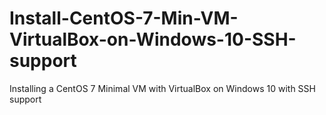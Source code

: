 # Install-CentOS-7-Min-VM-VirtualBox-on-Windows-10-SSH-support
Installing a CentOS 7 Minimal VM with VirtualBox on Windows 10 with SSH support
